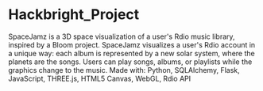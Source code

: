 Hackbright_Project
==================
SpaceJamz is a 3D space visualization of a user's Rdio music library, inspired by a Bloom project. SpaceJamz visualizes a user's Rdio account in a unique way: each album is represented by a new solar system, where the planets are the songs. Users can play songs, albums, or playlists while the graphics change to the music. Made with: Python, SQLAlchemy, Flask, JavaScript, THREE.js, HTML5 Canvas, WebGL, Rdio API
